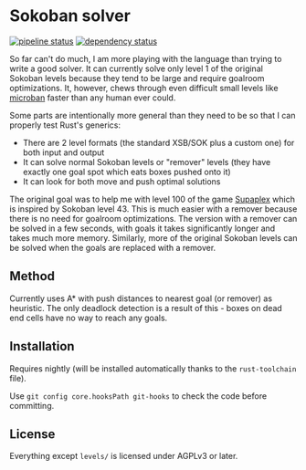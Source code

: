 Sokoban solver
==============

[![pipeline status](https://gitlab.com/martin-t/sokoban-solver/badges/master/pipeline.svg)](https://gitlab.com/martin-t/sokoban-solver/commits/master)
[![dependency status](https://deps.rs/repo/gitlab/martin-t/sokoban-solver/status.svg)](https://deps.rs/repo/gitlab/martin-t/sokoban-solver)

So far can't do much, I am more playing with the language than trying to write a good solver. It can currently solve only level 1 of the original Sokoban levels because they tend to be large and require goalroom optimizations. It, however, chews through even difficult small levels like [microban](https://gitlab.com/martin-t/sokoban-solver/-/tree/master/levels/microban1) faster than any human ever could.

Some parts are intentionally more general than they need to be so that I can properly test Rust's generics:
 - There are 2 level formats (the standard XSB/SOK plus a custom one) for both input and output
 - It can solve normal Sokoban levels or "remover" levels (they have exactly one goal spot which eats boxes pushed onto it)
 - It can look for both move and push optimal solutions

The original goal was to help me with level 100 of the game [Supaplex](https://en.wikipedia.org/wiki/Supaplex) which is inspired by Sokoban level 43. This is much easier with a remover because there is no need for goalroom optimizations. The version with a remover can be solved in a few seconds, with goals it takes significantly longer and takes much more memory. Similarly, more of the original Sokoban levels can be solved when the goals are replaced with a remover.

Method
------

Currently uses A* with push distances to nearest goal (or remover) as heuristic. The only deadlock detection is a result of this - boxes on dead end cells have no way to reach any goals.

Installation
------------

Requires nightly (will be installed automatically thanks to the `rust-toolchain` file).

Use `git config core.hooksPath git-hooks` to check the code before committing.

License
-------

Everything except `levels/` is licensed under AGPLv3 or later.
